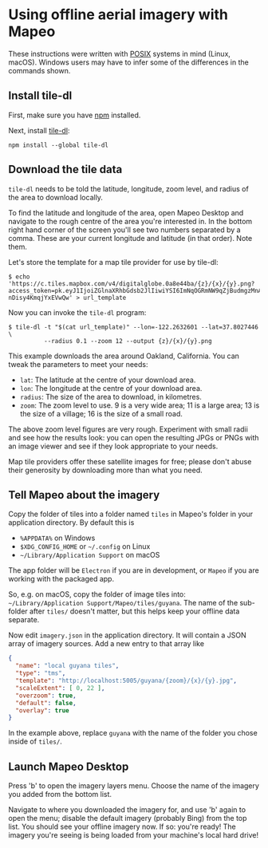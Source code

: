 # Using offline aerial imagery with Mapeo

These instructions were written with
[POSIX](https://en.wikipedia.org/wiki/POSIX) systems in mind (Linux, macOS).
Windows users may have to infer some of the differences in the commands shown.

## Install tile-dl

First, make sure you have [npm](https://www.npmjs.com/get-npm) installed.

Next, install [tile-dl](https://github.com/noffle/tile-dl):

```
npm install --global tile-dl
```

## Download the tile data

`tile-dl` needs to be told the latitude, longitude, zoom level, and radius of
the area to download locally.

To find the latitude and longitude of the area, open Mapeo Desktop and navigate
to the rough centre of the area you're interested in. In the bottom right hand
corner of the screen you'll see two numbers separated by a comma. These are your
current longitude and latitude (in that order). Note them.

Let's store the template for a map tile provider for use by tile-dl:
```
$ echo 'https://c.tiles.mapbox.com/v4/digitalglobe.0a8e44ba/{z}/{x}/{y}.png?access_token=pk.eyJ1IjoiZGlnaXRhbGdsb2JlIiwiYSI6ImNqOGRmNW9qZjBudmgzMnA1a294OGRtNm8ifQ.06mo-nDisy4KmqjYxEVwQw' > url_template
```

Now you can invoke the `tile-dl` program:

```
$ tile-dl -t "$(cat url_template)" --lon=-122.2632601 --lat=37.8027446 \
          --radius 0.1 --zoom 12 --output {z}/{x}/{y}.png
```

This example downloads the area around Oakland, California. You can tweak the
parameters to meet your needs:

- `lat`: The latitude at the centre of your download area.
- `lon`: The longitude at the centre of your download area.
- `radius`: The size of the area to download, in kilometres.
- `zoom`: The zoom level to use. 9 is a very wide area; 11 is a large area; 13
  is the size of a village; 16 is the size of a small road.

The above zoom level figures are very rough. Experiment with small radii and see
how the results look: you can open the resulting JPGs or PNGs with an image
viewer and see if they look appropriate to your needs.

Map tile providers offer these satellite images for free; please don't abuse
their generosity by downloading more than what you need.

## Tell Mapeo about the imagery

Copy the folder of tiles into a folder named `tiles` in Mapeo's folder in your
application directory. By default this is

- `%APPDATA%` on Windows
- `$XDG_CONFIG_HOME` or `~/.config` on Linux
- `~/Library/Application Support` on macOS

The app folder will be `Electron` if you are in development, or `Mapeo` if you
are working with the packaged app.

So, e.g. on macOS, copy the folder of image tiles into: `~/Library/Application
Support/Mapeo/tiles/guyana`. The name of the sub-folder after `tiles/` doesn't
matter, but this helps keep your offline data separate.

Now edit `imagery.json` in the application directory. It will contain a JSON
array of imagery sources. Add a new entry to that array like

``` json
{
  "name": "local guyana tiles",
  "type": "tms",
  "template": "http://localhost:5005/guyana/{zoom}/{x}/{y}.jpg",
  "scaleExtent": [ 0, 22 ],
  "overzoom": true,
  "default": false,
  "overlay": true
}
```

In the example above, replace `guyana` with the name of the folder you chose
inside of `tiles/`.

## Launch Mapeo Desktop

Press 'b' to open the imagery layers menu. Choose the name of the imagery you
added from the bottom list.

Navigate to where you downloaded the imagery for, and use 'b' again to open the
menu; disable the default imagery (probably Bing) from the top list. You should
see your offline imagery now. If so: you're ready! The imagery you're seeing is
being loaded from your machine's local hard drive!

